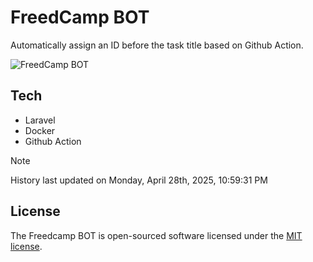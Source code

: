 # FreedCamp BOT

Automatically assign an ID before the task title based on Github Action.

![FreedCamp BOT](https://repository-images.githubusercontent.com/737932867/7d34798b-2680-471c-b089-a78a718d3d6a)

## Tech

- Laravel
- Docker
- Github Action

> [!NOTE]  
> History last updated on Monday, April 28th, 2025, 10:59:31 PM

## License

The Freedcamp BOT is open-sourced software licensed under the [MIT license](https://opensource.org/licenses/MIT).

